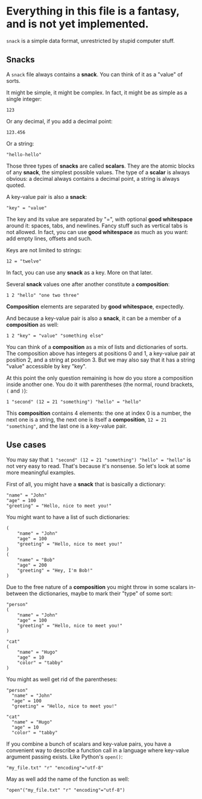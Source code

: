 # Everything in this file is a fantasy, and is not yet implemented.

`snack` is a simple data format, unrestricted by stupid computer stuff.

## **Snacks**

A `snack` file always contains a **snack**. You can think of it as a "value" of
sorts.

It might be simple, it might be complex. In fact, it might be as simple as a
single integer:
```
123
```

Or any decimal, if you add a decimal point:
```
123.456
```

Or a string:
```
"hello-hello"
```

Those three types of **snacks** are called **scalars**. They are the atomic
blocks of any **snack**, the simplest possible values. The type of a **scalar**
is always obvious: a decimal always contains a decimal point, a string is always
quoted.

A key-value pair is also a **snack**:
```
"key" = "value"
```
The key and its value are separated by "=", with optional **good whitespace**
around it: spaces, tabs, and newlines. Fancy stuff such as vertical tabs is not
allowed. In fact, you can use **good whitespace** as much as you want: add empty
lines, offsets and such.

Keys are not limited to strings:
```
12 = "twelve"
```

In fact, you can use any **snack** as a key. More on that later.

Several **snack** values one after another constitute a **composition**:
```
1 2 "hello" "one two three"
```
**Composition** elements are separated by **good whitespace**, expectedly.

And because a key-value pair is also a **snack**, it can be a member of a
**composition** as well:
```
1 2 "key" = "value" "something else"
```

You can think of a **composition** as a mix of lists and dictionaries of sorts.
The composition above has integers at positions 0 and 1, a key-value pair at
position 2, and a string at position 3. But we may also say that it has a string
"value" accessible by key "key".

At this point the only question remaining is how do you store a composition
inside another one. You do it with parentheses (the normal, round brackets, `(`
and `)`):
```
1 "second" (12 = 21 "something") "hello" = "hello"
```

This **composition** contains 4 elements: the one at index 0 is a number, the
next one is a string, the next one is itself a **composition**,
`12 = 21 "something"`, and the last one is a key-value pair.

## Use cases

You may say that `1 "second" (12 = 21 "something") "hello" = "hello"` is not
very easy to read. That's because it's nonsense. So let's look at some more
meaningful examples.

First of all, you might have a **snack** that is basically a dictionary:
```
"name" = "John"
"age" = 100
"greeting" = "Hello, nice to meet you!"
```

You might want to have a list of such dictionaries:
```
(
    "name" = "John"
    "age" = 100
    "greeting" = "Hello, nice to meet you!"
)
(
    "name" = "Bob"
    "age" = 200
    "greeting" = "Hey, I'm Bob!"
)
```

Due to the free nature of a **composition** you might throw in some scalars
in-between the dictionaries, maybe to mark their "type" of some sort:
```
"person"
(
    "name" = "John"
    "age" = 100
    "greeting" = "Hello, nice to meet you!"
)

"cat"
(
    "name" = "Hugo"
    "age" = 10
    "color" = "tabby"
)
```

You might as well get rid of the parentheses:
```
"person"
  "name" = "John"
  "age" = 100
  "greeting" = "Hello, nice to meet you!"

"cat"
  "name" = "Hugo"
  "age" = 10
  "color" = "tabby"
```

If you combine a bunch of scalars and key-value pairs, you have a convenient way
to describe a function call in a language where key-value argument passing
exists. Like Python's `open()`:
```
"my_file.txt" "r" "encoding"="utf-8"
```

May as well add the name of the function as well:
```
"open"("my_file.txt" "r" "encoding"="utf-8")
```
